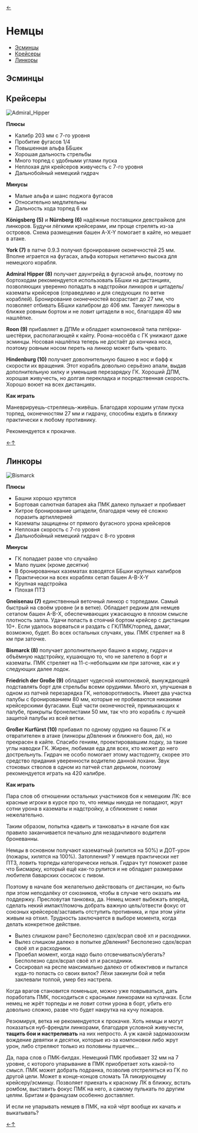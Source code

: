 [←](../readme.md)

# Немцы

- [Эсминцы](#Эсминцы)
- [Крейсеры](#Крейсеры)
- [Линкоры](#Линкоры)

## Эсминцы

## Крейсеры
![Admiral_Hipper](../images/admiral_hipper.jpg)

**Плюсы**
- Калибр 203 мм с 7-го уровня
- Пробитие фугасов 1/4
- Повышенная альфа ББшек
- Хорошая дальность стрельбы
- Много торпед с удобными углами пуска
- Неплохая для крейсеров живучесть с 7-го уровня
- Дальнобойный немецкий гидрач

**Минусы**
- Малые альфа и шанс поджога фугасов
- Относительно медлительны
- Дальность хода торпед 6 км

**Königsberg (5)** и **Nürnberg (6)** надёжные поставщики девстрайков для линкоров. Будучи лёгкими крейсерами, им проще стрелять из-за островов. Схема размещения башен A-X-Y помогает в кайте, но мешает в атаке.

**York (7)** в патче 0.9.3 получил бронирование оконечностей 25 мм. Вполне играется на фугасах, альфа которых нетипично высока для немецкого корабля.

**Admiral Hipper (8)** получает даунгрейд в фугасной альфе, поэтому по бортоходам рекомендуется использовать ББшки на дистанциях, позволяющих уверенно попадать в надстройки линкоров и цитадель/казематы крейсеров (справедливо и для следующих по ветке кораблей). Бронирование оконечностей возрастает до 27 мм, что позволяет отбивать ББшки калибром до 406 мм. Танкует линкоры в ближке ровным бортом и не ловит цитадели в нос, благодаря 40 мм нашлёпке.

**Roon (9)** прибавляет в ДПМе и обладает компоновкой типа пятёрки-шестёрки, располагающей к кайту. Роона-носоёба с ГК унижают даже эсминцы. Носовая нашлёпка теперь не достаёт до кончика носа, поэтому ровным носом переть на линкор может быть чревато.

**Hindenburg (10)** получает доволнительную башню в нос и бафф к скорости их вращения. Этот корабль довольно серьёзно апали, выдав дополнительную хилку и уменьшив перезарядку ГК. Хороший ДПМ, хорошая живучесть, но долгая перекладка и посредственная скорость. Хорошо воюет на всех дистанциях.

**Как играть**

Маневрируешь-стреляешь-живёшь. Благодаря хорошим углам пуска торпед, оконечностям 27 мм и гидрачу, способны ездить в ближку практически к любому противнику.

Рекомендуется к прокачке.

[←](../readme.md)[↑](#Немцы)

## Линкоры
![Bismarck](../images/bismarck.jpg)

**Плюсы**
- Башни хорошо крутятся
- Бортовая салютная батарея aka ПМК далеко пулькает и пробивает
- Хитрое бронирование цитадели, благодаря чему её сложно поразить артиллерией
- Казематы защищены от прямого фугасного урона крейсеров
- Неплохая скорость с 7-го уровня
- Дальнобойный немецкий гидрач с 8-го уровня

**Минусы**
- ГК попадает разве что случайно
- Мало пушек (кроме десятки)
- В бронированных казематах взводятся ББшки крупных калибров
- Практически на всех кораблях сетап башен A-B-X-Y
- Крупная надстройка
- Плохая ПТЗ

**Gneisenau (7)** единственный веточный линкор с торпедами. Самый быстрый на своём уровне (и в ветке). Обладает редким для немцев сетапом башен A-B-X, обеспечивающих ужасающую в плохом смысле плотность залпа. Удачи попасть в стоячий бортом крейсер с дистанции 10+. Если удалось ворваться и раздать с ГК/ПМК/торпед, дамаг, возможно, будет. Во всех остальных случаях, увы. ПМК стреляет на 8 км при заточке.

**Bismarck (8)** получает дополнительную башню в корму, гидрач и объёмную надстройку, кушающую то, что не залетело в борт и казематы. ПМК стреляет на 11-с-небольшим км при заточке, как и у следующих далее лодок.

**Friedrich der Große (9)** обладает чудесной компоновкой, вынуждающей подставлять борт для стрельбы всеми орудиями. Много хп, улучшеная в одном из патчей перезарядка ГК, неповоротливость. Имеет два участка палубы с бронированием 80 мм, которые не пробиваются никакими крейсерскими фугасами. Ещё части оконечностей, примыкающих к палубе, прикрыты бронелистами 50 мм, так что это корабль с лучшей защитой палубы из всей ветки.

**Großer Kurfürst (10)** прибавил по одному орудию на башню ГК и отвратителен в атаке (линкоры д0вления и ближнего боя, да), но прекрасен в кайте. Спасибо гениям, проектировавшим лодку, за такие углы наводки ГК. Жирен, любимая еда для всех, кто может до него дострельнуть. Гидрач не особо помогает этому мастодонту, скорее это средство придания уверенности водителю данной лохани. Звук стоковых стволов в одном из патчей стал дерьмом, поэтому рекомендуется играть на 420 калибре.

**Как играть**

Пара слов об отношении остальных участников боя к немецким ЛК: все красные игроки в курсе про то, что немцы никуда не попадают, жрут сотни урона в казематы и надстройку, а сближение с ними нежелательно.

Таким образом, попытка «давить и танковать» в начале боя как правило заканчивается печально для незадачливого водителя броневанны.

Немцы в основном получают казематный (хилится на 50%) и ДОТ-урон (пожары, хилятся на 100%). Затопления? У немцев практически нет ПТЗ, ловить торпеды категорически нельзя. Гидрач тут поможет разве что Бисмарку, который ещё как-то рулится и не обладает размерами любителя баварских сосисок с пивом.

Поэтому в начале боя желательно действовать от дистанции, но быть при этом неподалёку от союзников, чтобы в случае чего оказать им поддержку. Пресловутая танковка, да. Немец может выбежать вперёд, сделать некий импакт/помочь добрать важную цель/отвести фокус от союзных крейсеров/заставить отступить противника, и при этом уйти живым на отхил. Трудность заключается в выборе момента, когда делать конкретное действие.

- Вылез слишком рано? Бесполезно сдох/всрал своё хп и расходники.
- Вылез слишком далеко в попытке д0вления? Бесполезно сдох/всрал своё хп и расходники.
- Проебал момент, когда надо было отсвечиваться/убегать? Бесполезно сдох/всрал своё хп и расходники.
- Сосировал на респе максимально далеко от обжективов и пытался куда-то попасть со своих вилок? Лёхи закинули бой и тебя заклевали толпой, умер без настрела.

Когда врагов становится поменьше, можно уже поврываться, дать поработать ПМК, посходиться с красными линкорами на кулачках. Если немец не жрёт торпеды и не ловит сотни урона в борт, убить его довольно сложно, разве что будет накрутка на кучу пожаров.

Резюмируя, ветка не рекомендуется к прокачке. Хоть немцы и могут показаться нуб-френдли линкорами, благодаря условной живучести, **тащить бои и настреливать** на них непросто. А уж какой задомазохизм вождение девятки и десятки, которые из-за компоновки либо жрут урон, либо стреляют только из половины пушечек...

Да, пара слов о ПМК-билдах. Немецкий ПМК пробивает 32 мм на 7 уровне, с которого упарывание в ПМК приобретает хоть какой-то смысл. ПМК может добрать подранка, позволив отстреляться из ГК по другой цели. Может в конце-концов сломать ТА пикирующему крейсеру/эсминцу. Позволяет приехать к красному ЛК в ближку, встать ромбом, выставить фокус ПМК на него, а самому пулькать по другим целям. Бритам и французам особенно доставляет.

И если не упарывать немцев в ПМК, на кой чёрт вообще их качать и выкатывать?

[←](../readme.md)[↑](#Немцы)
